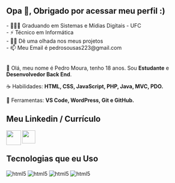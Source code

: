 
<!--
**Guilherme-dsr/Guilherme-dsr** is a ✨ _special_ ✨ repository because its `README.md` (this file) appears on your GitHub profile.

Here are some ideas to get you started:

- 🔭 I’m currently working on ...
- 🌱 I’m currently learning ...
- 👯 I’m looking to collaborate on ...
- 🤔 I’m looking for help with ...
- 💬 Ask me about ...
- 📫 How to reach me: ...
- 😄 Pronouns: ...
- ⚡ Fun fact: ...
-->

## Opa 👋, Obrigado por acessar meu perfil :)

<div style="display: inline_block">
- 👨🏻‍🎓 Graduando em Sistemas e Mídias Digitais - UFC<br>
- ⚡ Técnico em Informática <br>
- 👨‍💻 Dê uma olhada nos meus projetos <br>
- 📫 Meu Email é pedrosousas223@gmail.com
</div>
<br>
<p align="left"> 
 🖖 Olá, meu nome é Pedro Moura, tenho 18 anos. Sou <strong>Estudante</strong> e <strong>Desenvolvedor Back End</strong>.
</p>

<p align="left">
 ☕ Habilidades: <strong>HTML, CSS, JavaScript, PHP, Java, MVC, PDO.</strong>
</p>

<p align="left">
  💼 Ferramentas: <strong>VS Code, WordPress, Git e GitHub.</strong>
</p>
  
## Meu Linkedin / Currículo

<div style="display: inline_block">
<a href="https://www.linkedin.com/in/pedro-moura-265a31233/" target="_blank"><img align="left" width="39" height="39" src="https://img.icons8.com/color/48/000000/linkedin.png"></a>
 <a href="https://www.linkedin.com/in/pedro-moura-265a31233/" target="_blank"><img align="left" width="35" height="35" src="https://img.icons8.com/color-glass/48/000000/resume.png"></a>
</div><br>
<br>


## Tecnologias que eu Uso

<div style="display: inline_block">
  <img align="center" alt="html5" src="https://img.shields.io/badge/HTML5-E34F26?style=for-the-badge&logo=html5&logoColor=white">
  <img align="center" alt="html5" src="https://img.shields.io/badge/CSS3-1572B6?style=for-the-badge&logo=css3&logoColor=white">
  <img align="center" alt="html5" src="https://img.shields.io/badge/JavaScript-F7DF1E?style=for-the-badge&logo=javascript&logoColor=black">
  <img align="center" alt="html5" src="https://img.shields.io/badge/PHP-777BB4?style=for-the-badge&logo=php&logoColor=white">
</div>
<br>

